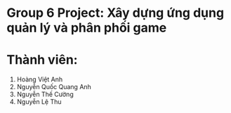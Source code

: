 # Group 6 Project: Xây dựng ứng dụng quản lý và phân phối game
# Thành viên:

1. Hoàng Việt Anh
2. Nguyễn Quốc Quang Anh
3. Nguyễn Thế Cường
4. Nguyễn Lệ Thu

